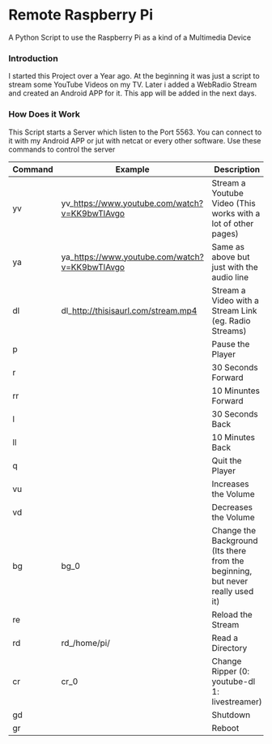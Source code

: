 # Remote Raspberry Pi
A Python Script to use the Raspberry Pi as a kind of a Multimedia Device

### Introduction
I started this Project over a Year ago. At the beginning it was just a script to stream some YouTube Videos on my TV. Later i added a WebRadio Stream and created an Android APP for it. This app will be added in the next days.




### How Does it Work
This Script starts a Server which listen to the Port 5563.
You can connect to it with my Android APP or jut with netcat or every other software.
Use these commands to control the server

Command | Example | Description
--- | --- | ---
yv | yv_https://www.youtube.com/watch?v=KK9bwTlAvgo | Stream a Youtube Video (This works with a lot of other pages)
ya | ya_https://www.youtube.com/watch?v=KK9bwTlAvgo | Same as above but just with the audio line
dl | dl_http://thisisaurl.com/stream.mp4 | Stream a Video with a Stream Link (eg. Radio Streams)
p | | Pause the Player
r | | 30 Seconds Forward
rr | | 10 Minuntes Forward
l | | 30 Seconds Back
ll | | 10 Minutes Back
q | | Quit the Player
vu | | Increases the Volume
vd | | Decreases the Volume
bg | bg_0 | Change the Background (Its there from the beginning, but never really used it)
re | | Reload the Stream
rd | rd_/home/pi/ | Read a Directory
cr | cr_0 | Change Ripper (0: youtube-dl 1: livestreamer)
gd | | Shutdown
gr | | Reboot
